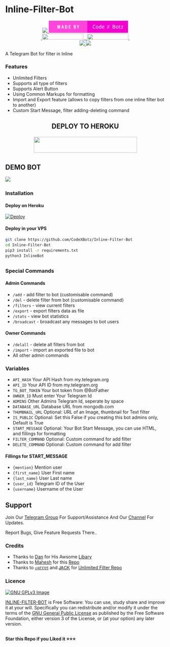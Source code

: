 #                    Inline-Filter-Bot

<p align="center">
  <a href="https://www.python.org">
    <img src="http://ForTheBadge.com/images/badges/made-with-python.svg" width ="250">
  </a>
  <a href="https://t.me/CodeXBotz">
    <img src="https://github.com/CodeXBotz/PyrogramGenStr/blob/main/resources/madebycodex-badge.svg" width="250">
  </a><br>
  <a href="https://t.me/CodeXBotz">
    &nbsp;<img src="https://img.shields.io/badge/Code%20%F0%9D%95%8F%20Botz-Channel-blue?style=flat-square&logo=telegram" width="130" height="18">&nbsp;
  </a>
  <a href="https://t.me/codexbotzsupport">
    &nbsp;<img src="https://img.shields.io/badge/Code%20%F0%9D%95%8F%20Botz-Group-blue?style=flat-square&logo=telegram" width="130" height="18">&nbsp;
  </a>
  <br>
  <a href="https://github.com/CodeXBotz/Inline-Filter-Bot/stargazers">
    <img src="https://img.shields.io/github/stars/CodeXBotz/Inline-Filter-Bot?style=social">
  </a>
  <a href="https://github.com/CodeXBotz/Inline-Filter-Bot/fork">
    <img src="https://img.shields.io/github/forks/CodeXBotz/Inline-Filter-Bot?label=Fork&style=social">
  </a>  
</p>

A Telegram Bot for filter in Inline

### Features

- Unlimited Filters
- Supports all type of filters
- Supports Alert Button
- Using Common Markups for formatting
- Import and Export feature (allows to copy filters from one inline filter bot to another)
- Custom Start Message, filter adding-deleting command

## <p align="center">DEPLOY TO HEROKU</p>

<p align="center"><a href="https://heroku.com/deploy?template=https://github.com/syahrizalemano/Inline-Filter-Bot">
  <img src="https://img.shields.io/badge/Deploy%20To%20Heroku-orange?style=flat&logo=heroku" width="325" height="50.100" /></a></p>


## DEMO BOT
<a href="https://t.me/InlineSaverXbot"><img src="https://img.shields.io/badge/Demo-Telegram%20Bot-blue.svg?logo=telegram"></a>

### Installation
#### Deploy on Heroku
[![Deploy](https://www.herokucdn.com/deploy/button.svg)](https://heroku.com/deploy)</br>

#### Deploy in your VPS
````bash
git clone https://github.com/CodeXBotz/Inline-Filter-Bot
cd Inline-Filter-Bot
pip3 install -r requirements.txt
python3 InlineBot
````
##
### Special Commands

#### Admin Commands
* `/add` - add filter to bot (customisable command)
* `/del` - delete filter from bot (customisable command)
* `/filters` - view current filters
* `/export` - export filters data as file
* `/stats` - view bot statistics
* `/broadcast` - broadcast any messages to bot users

#### Owner Commands
* `/delall` - delete all filters from bot
* `/import` - import an exported file to bot
* All other admin commands

### Variables

* `API_HASH` Your API Hash from my.telegram.org
* `API_ID` Your API ID from my.telegram.org
* `TG_BOT_TOKEN` Your bot token from @BotFather
* `OWNER_ID` Must enter Your Telegram Id
* `ADMINS` Other Admins Telegram Id, seperate by space
* `DATABASE_URL` Database URL from mongodb.com
* `THUMBNAIL_URL` Optional: URL of an Image, thumbnail for Text filter
* `IS_PUBLIC` Optional: Set this False if you creating this bot admins only, Default is True
* `START_MESSAGE` Optional: Your Bot Start Message, you can use HTML, and fillings for formatting
* `FILTER_COMMAND` Optional: Custom command for add filter
* `DELETE_COMMAND` Optional: Custom command for add filter

#### Fillings for START_MESSAGE
* `{mention}` Mention user
* `{first_name}` User First name
* `{last_name}` User Last name
* `{user_id}` Telegram ID of the User
* `{username}` Username of the User

## Support   
Join Our [Telegram Group](https://www.telegram.dog/codexbotzsupport) For Support/Assistance And Our [Channel](https://www.telegram.dog/codexbotz) For Updates.   
   
Report Bugs, Give Feature Requests There..   

### Credits

- Thanks to [Dan](https://github.com/delivrance) for His Awsome [Libary](https://github.com/pyrogram/pyrogram)
- Thanks to [Mahesh](https://github.com/Mahesh0253) for this [Repo](https://github.com/Mahesh0253/Media-Search-bot)
- Thanks to [๓คгςยร](https://github.com/prgofficial) and [ᎫᎪᏟᏦ](https://github.com/Jack-of-tg) for [Unlimited Filter Repo](https://github.com/TroJanzHEX/Unlimited-Filter-Bot)

### Licence
[![GNU GPLv3 Image](https://www.gnu.org/graphics/gplv3-127x51.png)](http://www.gnu.org/licenses/gpl-3.0.en.html)  

[INLINE-FILTER-BOT](https://github.com/CodeXBotz/Inline-Filter-Bot/) is Free Software: You can use, study share and improve it at your
will. Specifically you can redistribute and/or modify it under the terms of the
[GNU General Public License](https://www.gnu.org/licenses/gpl.html) as
published by the Free Software Foundation, either version 3 of the License, or
(at your option) any later version. 

##

   **Star this Repo if you Liked it ⭐⭐⭐**
